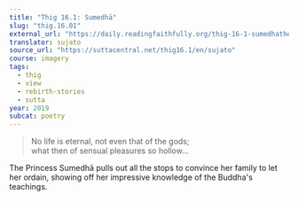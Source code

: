 ```yaml
---
title: "Thig 16.1: Sumedhā"
slug: "thig.16.01"
external_url: "https://daily.readingfaithfully.org/thig-16-1-sumedhatherigatha-sumedha/"
translator: sujato
source_url: "https://suttacentral.net/thig16.1/en/sujato"
course: imagery
tags:
  - thig
  - view
  - rebirth-stories
  - sutta
year: 2019
subcat: poetry
---
```


> No life is eternal, not even that of the gods;  
what then of sensual pleasures so hollow...

The Princess Sumedhā pulls out all the stops to convince her family to let her ordain, showing off her impressive knowledge of the Buddha's teachings.
